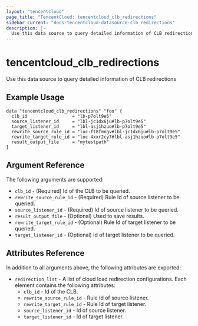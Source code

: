 ```yaml
---
layout: "tencentcloud"
page_title: "TencentCloud: tencentcloud_clb_redirections"
sidebar_current: "docs-tencentcloud-datasource-clb_redirections"
description: |-
  Use this data source to query detailed information of CLB redirections
---
```


# tencentcloud_clb_redirections

Use this data source to query detailed information of CLB redirections

## Example Usage

```hcl
data "tencentcloud_clb_redirections" "foo" {
  clb_id                 = "lb-p7olt9e5"
  source_listener_id     = "lbl-jc1dx6ju#lb-p7olt9e5"
  target_listener_id     = "lbl-asj1hzuo#lb-p7olt9e5"
  rewrite_source_rule_id = "loc-ft8fmngv#lbl-jc1dx6ju#lb-p7olt9e5"
  rewrite_target_rule_id = "loc-4xxr2cy7#lbl-asj1hzuo#lb-p7olt9e5"
  result_output_file     = "mytestpath"
}
```

## Argument Reference

The following arguments are supported:

* `clb_id` - (Required) Id of the CLB to be queried.
* `rewrite_source_rule_id` - (Required) Rule Id of source listener to be queried.
* `source_listener_id` - (Required) Id of source listener to be queried.
* `result_output_file` - (Optional) Used to save results.
* `rewrite_target_rule_id` - (Optional) Rule Id of target listener to be queried.
* `target_listener_id` - (Optional) Id of target listener to be queried.

## Attributes Reference

In addition to all arguments above, the following attributes are exported:

* `redirection_list` - A list of cloud load redirection configurations. Each element contains the following attributes:
  * `clb_id` - Id of the CLB.
  * `rewrite_source_rule_id` - Rule Id of source listener.
  * `rewrite_target_rule_id` - Rule Id of target listener.
  * `source_listener_id` - Id of source listener.
  * `target_listener_id` - Id of target listener.



